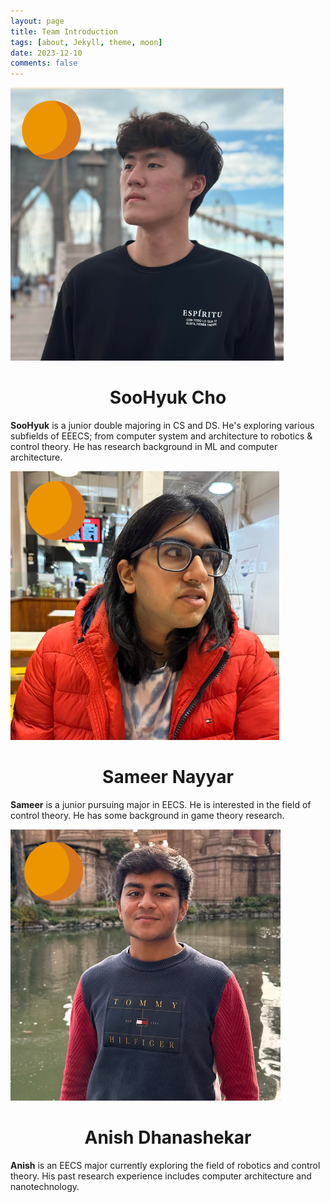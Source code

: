 ```yaml
---
layout: page
title: Team Introduction
tags: [about, Jekyll, theme, moon]
date: 2023-12-10
comments: false
---
```

![SooHyuk](assets/img/soohyuk.png)

<h1 style="text-align: center;">SooHyuk Cho</h1>

**SooHyuk** is a junior double majoring in CS and DS. He's exploring various subfields of EEECS; from computer system and architecture to robotics & control theory. He has research background in ML and computer architecture.

![Sameer](assets/img/Sameer.png)

<h1 style="text-align: center;">Sameer Nayyar</h1>

**Sameer** is a junior pursuing major in EECS. He is interested in the field of control theory. He has some background in game theory research.


![Anish](assets/img/Anish.png)

<h1 style="text-align: center;">Anish Dhanashekar</h1>

**Anish** is an EECS major currently exploring the field of robotics and control theory. His past research experience includes computer architecture and nanotechnology.
